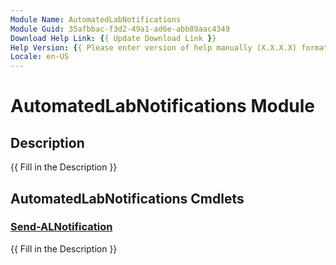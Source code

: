 ```yaml
---
Module Name: AutomatedLabNotifications
Module Guid: 35afbbac-f3d2-49a1-ad6e-abb89aac4349
Download Help Link: {{ Update Download Link }}
Help Version: {{ Please enter version of help manually (X.X.X.X) format }}
Locale: en-US
---
```


# AutomatedLabNotifications Module
## Description
{{ Fill in the Description }}

## AutomatedLabNotifications Cmdlets
### [Send-ALNotification](Send-ALNotification.md)
{{ Fill in the Description }}

